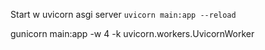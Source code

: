 Start w uvicorn asgi server `uvicorn main:app --reload`

gunicorn main:app -w 4 -k uvicorn.workers.UvicornWorker